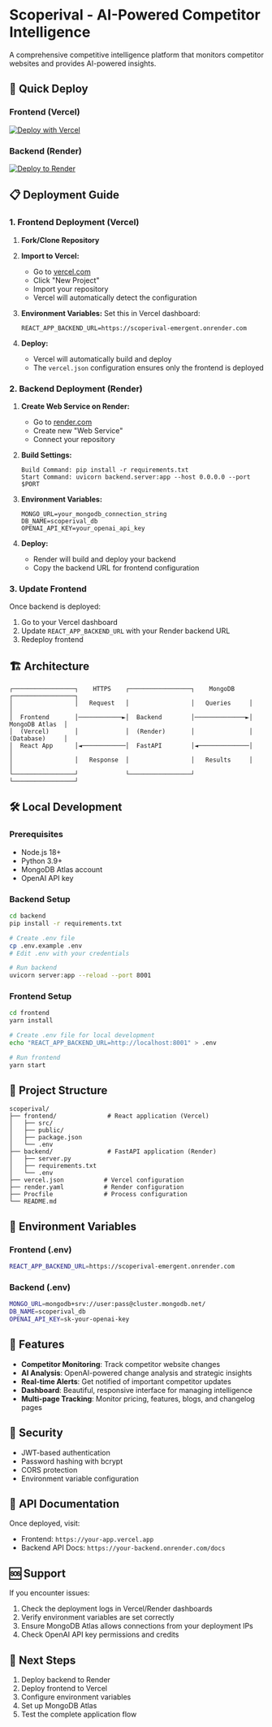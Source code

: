 # Scoperival - AI-Powered Competitor Intelligence

A comprehensive competitive intelligence platform that monitors competitor websites and provides AI-powered insights.

## 🚀 Quick Deploy

### Frontend (Vercel)
[![Deploy with Vercel](https://vercel.com/button)](https://vercel.com/new/clone?repository-url=https://github.com/your-username/scoperival)

### Backend (Render)
[![Deploy to Render](https://render.com/images/deploy-to-render-button.svg)](https://render.com/deploy?repo=https://github.com/your-username/scoperival)

## 📋 Deployment Guide

### 1. Frontend Deployment (Vercel)

1. **Fork/Clone Repository**
2. **Import to Vercel:**
   - Go to [vercel.com](https://vercel.com)
   - Click "New Project"
   - Import your repository
   - Vercel will automatically detect the configuration

3. **Environment Variables:**
   Set this in Vercel dashboard:
   ```
   REACT_APP_BACKEND_URL=https://scoperival-emergent.onrender.com
   ```

4. **Deploy:**
   - Vercel will automatically build and deploy
   - The `vercel.json` configuration ensures only the frontend is deployed

### 2. Backend Deployment (Render)

1. **Create Web Service on Render:**
   - Go to [render.com](https://render.com)
   - Create new "Web Service"
   - Connect your repository

2. **Build Settings:**
   ```
   Build Command: pip install -r requirements.txt
   Start Command: uvicorn backend.server:app --host 0.0.0.0 --port $PORT
   ```

3. **Environment Variables:**
   ```
   MONGO_URL=your_mongodb_connection_string
   DB_NAME=scoperival_db
   OPENAI_API_KEY=your_openai_api_key
   ```

4. **Deploy:**
   - Render will build and deploy your backend
   - Copy the backend URL for frontend configuration

### 3. Update Frontend

Once backend is deployed:
1. Go to your Vercel dashboard
2. Update `REACT_APP_BACKEND_URL` with your Render backend URL
3. Redeploy frontend

## 🏗️ Architecture

```
┌─────────────────┐    HTTPS    ┌─────────────────┐    MongoDB    ┌─────────────────┐
│                 │   Request   │                 │   Queries     │                 │
│  Frontend       │────────────►│  Backend        │──────────────►│  MongoDB Atlas  │
│  (Vercel)       │             │  (Render)       │               │  (Database)     │
│  React App      │◄────────────│  FastAPI        │◄──────────────│                 │
│                 │   Response  │                 │   Results     │                 │
└─────────────────┘             └─────────────────┘               └─────────────────┘
```

## 🛠️ Local Development

### Prerequisites
- Node.js 18+
- Python 3.9+
- MongoDB Atlas account
- OpenAI API key

### Backend Setup
```bash
cd backend
pip install -r requirements.txt

# Create .env file
cp .env.example .env
# Edit .env with your credentials

# Run backend
uvicorn server:app --reload --port 8001
```

### Frontend Setup
```bash
cd frontend
yarn install

# Create .env file for local development
echo "REACT_APP_BACKEND_URL=http://localhost:8001" > .env

# Run frontend
yarn start
```

## 📁 Project Structure

```
scoperival/
├── frontend/              # React application (Vercel)
│   ├── src/
│   ├── public/
│   ├── package.json
│   └── .env
├── backend/               # FastAPI application (Render)
│   ├── server.py
│   ├── requirements.txt
│   └── .env
├── vercel.json           # Vercel configuration
├── render.yaml           # Render configuration
├── Procfile              # Process configuration
└── README.md
```

## 🔧 Environment Variables

### Frontend (.env)
```bash
REACT_APP_BACKEND_URL=https://scoperival-emergent.onrender.com
```

### Backend (.env)
```bash
MONGO_URL=mongodb+srv://user:pass@cluster.mongodb.net/
DB_NAME=scoperival_db
OPENAI_API_KEY=sk-your-openai-key
```

## 🚀 Features

- **Competitor Monitoring**: Track competitor website changes
- **AI Analysis**: OpenAI-powered change analysis and strategic insights
- **Real-time Alerts**: Get notified of important competitor updates
- **Dashboard**: Beautiful, responsive interface for managing intelligence
- **Multi-page Tracking**: Monitor pricing, features, blogs, and changelog pages

## 🔐 Security

- JWT-based authentication
- Password hashing with bcrypt
- CORS protection
- Environment variable configuration

## 📝 API Documentation

Once deployed, visit:
- Frontend: `https://your-app.vercel.app`
- Backend API Docs: `https://your-backend.onrender.com/docs`

## 🆘 Support

If you encounter issues:
1. Check the deployment logs in Vercel/Render dashboards
2. Verify environment variables are set correctly
3. Ensure MongoDB Atlas allows connections from your deployment IPs
4. Check OpenAI API key permissions and credits

## 🎯 Next Steps

1. Deploy backend to Render
2. Deploy frontend to Vercel
3. Configure environment variables
4. Set up MongoDB Atlas
5. Test the complete application flow
